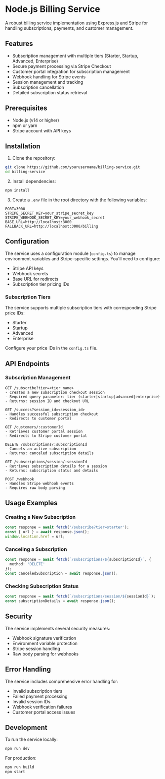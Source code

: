 # Node.js Billing Service

A robust billing service implementation using Express.js and Stripe for handling subscriptions, payments, and customer management.

## Features

- Subscription management with multiple tiers (Starter, Startup, Advanced, Enterprise)
- Secure payment processing via Stripe Checkout
- Customer portal integration for subscription management
- Webhook handling for Stripe events
- Session management and tracking
- Subscription cancellation
- Detailed subscription status retrieval

## Prerequisites

- Node.js (v14 or higher)
- npm or yarn
- Stripe account with API keys

## Installation

1. Clone the repository:
```bash
git clone https://github.com/yourusername/billing-service.git
cd billing-service
```

2. Install dependencies:
```bash
npm install
```

3. Create a `.env` file in the root directory with the following variables:
```env
PORT=3000
STRIPE_SECRET_KEY=your_stripe_secret_key
STRIPE_WEBHOOK_SECRET_KEY=your_webhook_secret
BASE_URL=http://localhost:3000
FALLBACK_URL=http://localhost:3000/billing
```

## Configuration

The service uses a configuration module (`config.ts`) to manage environment variables and Stripe-specific settings. You'll need to configure:

- Stripe API keys
- Webhook secrets
- Base URL for redirects
- Subscription tier pricing IDs

### Subscription Tiers

The service supports multiple subscription tiers with corresponding Stripe price IDs:

- Starter
- Startup
- Advanced
- Enterprise

Configure your price IDs in the `config.ts` file.

## API Endpoints

### Subscription Management

```
GET /subscribe?tier=<tier_name>
- Creates a new subscription checkout session
- Required query parameter: tier (starter|startup|advanced|enterprise)
- Returns: session ID and checkout URL

GET /success?session_id=<session_id>
- Handles successful subscription checkout
- Redirects to customer portal

GET /customers/:customerId
- Retrieves customer portal session
- Redirects to Stripe customer portal

DELETE /subscriptions/:subscriptionId
- Cancels an active subscription
- Returns: canceled subscription details

GET /subscriptions/session/:sessionId
- Retrieves subscription details for a session
- Returns: subscription status and details

POST /webhook
- Handles Stripe webhook events
- Requires raw body parsing
```

## Usage Examples

### Creating a New Subscription

```typescript
const response = await fetch('/subscribe?tier=starter');
const { url } = await response.json();
window.location.href = url;
```

### Canceling a Subscription

```typescript
const response = await fetch(`/subscriptions/${subscriptionId}`, {
  method: 'DELETE'
});
const canceledSubscription = await response.json();
```

### Checking Subscription Status

```typescript
const response = await fetch(`/subscriptions/session/${sessionId}`);
const subscriptionDetails = await response.json();
```

## Security

The service implements several security measures:

- Webhook signature verification
- Environment variable protection
- Stripe session handling
- Raw body parsing for webhooks

## Error Handling

The service includes comprehensive error handling for:

- Invalid subscription tiers
- Failed payment processing
- Invalid session IDs
- Webhook verification failures
- Customer portal access issues

## Development

To run the service locally:

```bash
npm run dev
```

For production:

```bash
npm run build
npm start
```